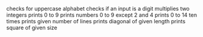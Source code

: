 checks for uppercase alphabet
checks if an input is a digit
multiplies two integers
prints 0 to 9
prints numbers 0 to 9 except 2 and 4
prints 0 to 14 ten times
prints given number of lines
prints diagonal of given length
prints square of given size
